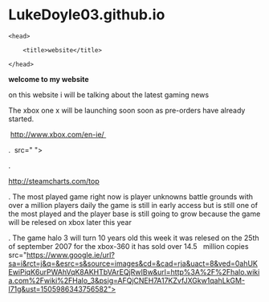 # LukeDoyle03.github.io

<html>

    <head>

        <title>website</title>

    </head>
<strong>welcome to my website</strong>
    <body>
    <p> on this website i will be talking about the latest gaming news </p>
    
The xbox one x will be launching soon soon as pre-orders have already started.
  
  <p>  http://www.xbox.com/en-ie/  </p> 

 . <img> src=" ">
 
 .<p> http://steamcharts.com/top </p>
 
 . The most played game right now is player unknowns battle grounds with over a million players daily the game is still in early access but is still one of the most played and the player base is still going to grow because the game will be relesed on xbox later this year

. The game halo 3 will turn 10 years old this week it was relesed on the 25th of september 2007 for the xbox-360 it has sold over 14.5   million copies <img> src="https://www.google.ie/url?sa=i&rct=j&q=&esrc=s&source=images&cd=&cad=rja&uact=8&ved=0ahUKEwiPiqK6urPWAhVqK8AKHTbVArEQjRwIBw&url=http%3A%2F%2Fhalo.wikia.com%2Fwiki%2FHalo_3&psig=AFQjCNEH7A17KZvfJXGkw1qahLkGM-l71g&ust=1505986343756582">

    </body>

</html>
